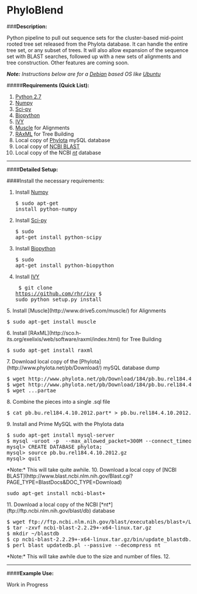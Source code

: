 PhyloBlend
==========

###**Description:**

Python pipeline to pull out sequence sets for the cluster-based mid-point rooted tree set released from the Phylota database. It can handle the entire tree set, or any subset of trees. It will also allow expansion of the sequence set with BLAST searches, followed up with a new sets of alignments and tree construction. Other features are coming soon.

<i>**Note:** Instructions below are for a [Debian](http://www.debian.org) based OS like [Ubuntu](http://www.ubuntu.com)</i>

#####**Requirements (Quick List):**


1. [Python 2.7](http://www.python.org)
2. [Numpy](http://www.numpy.org)
3. [Sci-py](http://www.scipy.org)
4. [Biopython](http://www.biopython.org/wiki/Main_Page)
5. [IVY](http://www.reelab.net/home/software/ivy/)
6. [Muscle](http://www.drive5.com/muscle/) for Alignments
7. [RAxML](http://sco.h-its.org/exelixis/web/software/raxml/index.html) for Tree Building
8. Local copy of [Phylota](http://www.phylota.net/pb/Download/) mySQL database
9. Local copy of [NCBI BLAST](http://www.blast.ncbi.nlm.nih.gov/Blast.cgi?PAGE_TYPE=BlastDocs&DOC_TYPE=Download) 
10. Local copy of the NCBI [*nt*](ftp.ncbi.nlm.nih.gov/blast/db) database

***

####**Detailed Setup:**

####Install the necessary requirements:

1. Install [Numpy](http://www.numpy.org) <pre>$ sudo apt-get install python-numpy</pre>
2. Install [Sci-py](http://www.scipy.org) <pre>$ sudo apt-get install python-scipy</pre>
3. Install [Biopython](http://www.biopython.org/wiki/Main_Page) <pre>$ sudo apt-get install python-biopython</pre>
4. Install [IVY](http://www.reelab.net/home/software/ivy/)<pre>
$ git clone https://github.com/rhr/ivy
$ sudo python setup.py install
</pre>
5. Install [Muscle](http://www.drive5.com/muscle/) for Alignments <pre>$ sudo apt-get install muscle</pre>
6. Install [RAxML](http://sco.h-its.org/exelixis/web/software/raxml/index.html) for Tree Building <pre>$ sudo apt-get install raxml</pre>
7. Download local copy of the [Phylota](http://www.phylota.net/pb/Download/) mySQL database dump <pre>$ wget http://www.phylota.net/pb/Download/184/pb.bu.rel184.4.10.2012.partaa
$ wget http://www.phylota.net/pb/Download/184/pb.bu.rel184.4.10.2012.partab
$ wget ...partae
</pre>
8. Combine the pieces into a single .sql file<pre>$ cat pb.bu.rel184.4.10.2012.part* > pb.bu.rel184.4.10.2012.gz</pre>
9. Install and Prime MySQL with the Phylota data <pre>
$ sudo apt-get install mysql-server
$ mysql -uroot -p  --max_allowed_packet=300M --connect_timeout=6000
mysql> CREATE DATABASE phylota;
mysql> source pb.bu.rel184.4.10.2012.gz
mysql> quit
</pre>
*Note:* This will take quite awhile.
10. Download a local copy of [NCBI BLAST](http://www.blast.ncbi.nlm.nih.gov/Blast.cgi?PAGE_TYPE=BlastDocs&DOC_TYPE=Download)<pre>sudo apt-get install ncbi-blast+</pre>  
11. Download a local copy of the NCBI [*nt*](ftp://ftp.ncbi.nlm.nih.gov/blast/db) database <pre>
$ wget ftp://ftp.ncbi.nlm.nih.gov/blast/executables/blast+/LATEST/ncbi-blast-2.2.29+-x64-linux.tar.gz
$ tar -zxvf ncbi-blast-2.2.29+-x64-linux.tar.gz
$ mkdir ~/blastdb
$ cp ncbi-blast-2.2.29+-x64-linux.tar.gz/bin/update_blastdb.pl ~/blastdb
$ perl blast_updatedb.pl --passive --decompress nt
</pre>
*Note:* This will take awhile due to the size and number of files.
12. 

***

####**Example Use:**

Work in Progress


